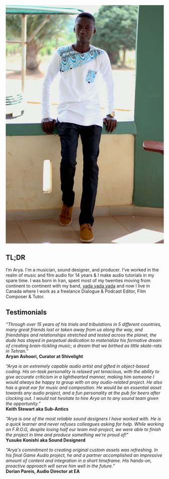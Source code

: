 <img src="/Media/Snr mark 2_n.jpg" alt="Snrmark" width="750">

## TL;DR

I’m Arya. I'm a musician, sound designer, and producer. I've worked in the realm of music and film audio for 14 years & I make audio tutorials in my spare time. I was born in Iran, spent most of my twenties moving from continent to continent with my band, [yada yada yada](/bio) and now I live in Canada where I work as a freelance Dialogue & Podcast Editor, Film Composer & Tutor. 

## Testimonials

_“Through over 15 years of his trials and tribulations in 5 different countries, many great friends lost or taken away from us along the way, and friendships and relationships stretched and tested across the planet, the dude has stayed in perpetual dedication to materialize his formative dream of creating brain-tickling music; a dream that we birthed as little skate-rats in Tehran.”_  
**Aryan Ashoori, Curator at Shivelight**

_“Arya is an extremely capable audio artist and gifted in object-based coding. His on-task personality is relaxed yet tenacious, with the ability to give accurate criticism in a lighthearted manner, making him someone I would always be happy to group with on any audio-related project. He also has a great ear for music and composition. He would be an essential asset towards any audio project, and a fun personality at the pub for beers after clocking out. I would not hesitate to hire Arya on to any sound team given the opportunity.”_  
**Keith Stewart aka Sub-Antics**

_“Arya is one of the most reliable sound designers I have worked with. He is a quick learner and never refuses colleagues asking for help. While working on F.R.O.G, despite losing half our team mid-project, we were able to finish the project in time and produce something we’re proud of!”_  
**Yusuke Konishi aka Sound Designerd**

_“Arya's commitment to creating original custom assets was refreshing. In his final Game Audio project, he and a partner accomplished an impressive amount of content and integration in a short timeframe. His hands-on, proactive approach will serve him well in the future.”_  
**Dorian Pareis, Audio Director at EA**  
